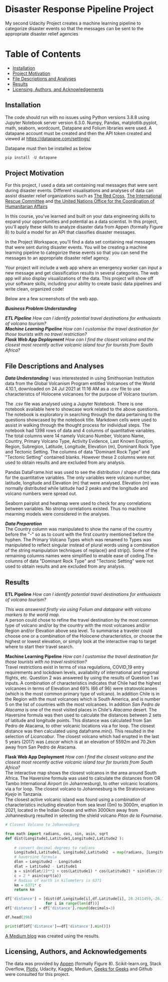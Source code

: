 # Disaster Response Pipeline Project
My second Udacity Project creates a machine learning pipeline to categorize disaster events so that the messages can be sent to the appropriate disaster relief agencies

# Table of Contents

* [Installation](#Installation)
* [Project Motivation](#Project-Motivation)
* [File Descriptions and Analyses](#File-Descriptions-and-Analyses)
* [Results](#Results)
* [Licensing, Authors, and Acknowledgements](#Licensing,-Authors,-and-Acknowledgements)


## Installation <a name="Installation"></a>
The code should run with no issues using Python versions 3.8.8 using Jupyter Notebook server version 6.3.0.  Numpy, Pandas, matplotlib.pyplot, math, seaborn, wordcount, Datapane and Folium libraries were used.  A datapane account must be created and then the API token created and viewed at https://datapane.com/settings/  

Datapane must then be installed as below

```python
pip install -U datapane
```

## Project Motivation <a name="Project-Motivation"></a>
For this project, I used a data set containing real messages that were sent during disaster events.    Different visualisations and analyses of data can assist disaster relief organizations such as [The Red Cross](https://www.redcross.org/about-us/our-work/international-services/international-disasters-and-crises.html), [The International Rescue Committee](https://www.rescue.org/) and [the United Nations Office for the Coordination of Humanitarian Affairs](https://www.unocha.org/)

In this course, you've learned and built on your data engineering skills to expand your opportunities and potential as a data scientist. In this project, you'll apply these skills to analyze disaster data from Appen (formally Figure 8) to build a model for an API that classifies disaster messages.

In the Project Workspace, you'll find a data set containing real messages that were sent during disaster events. You will be creating a machine learning pipeline to categorize these events so that you can send the messages to an appropriate disaster relief agency.

Your project will include a web app where an emergency worker can input a new message and get classification results in several categories. The web app will also display visualizations of the data. This project will show off your software skills, including your ability to create basic data pipelines and write clean, organized code!

Below are a few screenshots of the web app.

**_Business Problem Understanding_**
 
**_ETL Pipeline_** *How can I identify potential travel destinations for enthusiasts of volcano tourism?*  
**_Machine Learning Pipeline_** *How can I customise the travel destination for those tourists with no travel restriction?*  
**_Flask Web App Deployment_** *How can I find the closest volcano and the closest most recently active volcanic island tour for tourists from South Africa?*  



## File Descriptions and Analyses <a name="File-Descriptions-and-Analyses"></a>
**_Data Understanding_**
I was interestested in using Smithsonian Institution data from the Global Volcanism Program entitled Volcanoes of the World 4.10.1, downloaded on 24 Jul 2021 at 11:16 AM	as a .csv file to use characteristcs of Holocene volcanoes for the purpose of Volcano tourism. 

The .csv file was analysed using a Jupyter Notebook.  There is one notebook available here to showcase work related to the above questions. The notebook is exploratory in searching through the data pertaining to the questions showcased by the notebook title. Markdown cells were used to assist in walking through the thought process for individual steps.  The notebook had 1398 rows of data and 4 columns of quantitative variables.  The total columns were 14 namely Volcano Number,	Volcano Name,	Country,	Primary Volcano Type,	Activity Evidence,	Last Known Eruption,	Region,	Subregion,	Latitude,	Longitude, 	Elevation (m),	Dominant Rock Type and	Tectonic Setting.   The columns of data "Dominant Rock Type" and "Tectonic Setting" contained blanks.  However these 2 columns were not used to obtain results and are excluded from any analysis.  

Pandas DataFrame.hist was used to see the distribution / shape of the data for the quantitative variables.  The only variables were volcano number, latitude, longitude and Elevation (m) that were analysed.  Elevation (m) was normally distributed while latitude had 2 peaks and the longitude and volcano numbers were spread out.

Seaborn pairplot and heatmap were used to check for any correlations between variables.  No strong correlations existed.  Thus no machine mearning models were considered in the analyses.  

**_Data Preparation_**  
The Country column was manipulated to show the name of the country before the "-" so as to count with the first country mentioned before the hyphen.
The Primary Volcano Types which was renamed to Types was manipulated to reflect singular instead of plural words using a combination of the string manipulation techniques of replace() and strip().  Some of the remaining columns names were simplified to enable ease of coding.The columns of data "Dominant Rock Type" and "Tectonic Setting" were not used to obtain results and are excluded from any analysis.


## Results <a name="Results"></a>

**ETL Pipeline** *How can I identify potential travel destinations for enthusiasts of volcano tourism?*  

*This was answered firstly via using Folium and datapane with volcano markers to the world map.*  
A person could chose to refine the travel destination by the most common type of volcano and/or by the country with the most volcanoes and/or Region and/or Elevation above sea level.  To summarise a traveler could choose one or a combination of the Holocene characteristics, or choose the highest or lowest elevation, or simply look at the interactive map to target where to start their travel search.  

**Machine Learning Pipeline** *How can I customise the travel destination for those tourists with no travel restriction?*  
Travel restrictions exist in terms of visa regulations, COVID_19 entry requirements and lockdown levels, availability of international and regional flights, etc. Question 2 was answered by using the results of Question 1 as inputs. A combination of characteristics indicates that Chile had the highest volcanoes in terms of Elevation and 69% (66 of 96) were stratovolcanoes (which is the most common primary type of volcano). In addition Chile is in the Region with the must volcanoes which is South America, and is number 5 on the list of countries with the most volcanoes. In addition *San Pedro de Atacama* is one of the most visited places in Chile's *Atacama* desert.
The Haversine formula was then used to calculate the distances between 2 sets of latitude and longitude points. This distance was calculated from San Pedro de Atacama, to other volcanic locations via a for loop. The closest distance was then calculated using dataframe.min(). This resulted in the selection of *Licancabur*. The closest volcano which had erupted in the last 5 years (2017) was *Lascar* which is at an elevation of 5592m and 70.2km away from San Pedro de Atacama.

**Flask Web App Deployment** *How can I find the closest volcano and the closest most recently active volcanic island tour for tourists from South Africa?*  
The interactive map shows the closest volcanos in the area around South Africa. The Haversine formula was used to calculate the distances from OR Tambo International Airport (in Johannesburg), to other volcanic locations via a for loop. The closest volcano to Johannesburg is the Stratovolcano *Kyejo* in Tanzania.  
The closest active volcanic island was found using a combination of characteristics including elevation from sea level (0m) to 3000m, eruption in 2021, located in the Indian Ocean and within 3000km away from Johannesburg resulted in selecting the shield volcano *Piton de la Fournaise*.

```python
# Closest Volcano to Johannesburg

from math import radians, cos, sin, asin, sqrt
def dist(Longitude1,Latitude1,Longitude2,Latitude2 ):
   
    # convert decimal degrees to radians 
    Longitude1,Latitude1, Longitude2,Latitude2  = map(radians, [Longitude1, Latitude1,Longitude2,Latitude2])
    # haversine formula 
    dlon = Longitude2 - Longitude1  
    dlat = Latitude2 - Latitude1 
    a = sin(dlat/2)**2 + cos(Latitude1) * cos(Latitude2) * sin(dlon/2)**2
    c = 2 * asin(sqrt(a)) 
    # Radius of earth in kilometers is 6371
    km = 6371* c
    return km

df['distance'] = [dist(df.Longitude[i],df.Latitude[i], 28.2411459,-26.1366728) 
                  for i in range(len(df))]
df['distance'] = df['distance'].round(decimals=3)

df.head(296)

print(df[df['distance']==df['distance'].min()])
```  


[A Medium blog](https://medium.com/@nirvannsramp/intrepid-explosive-voyages-77f23e47e24e?source=friends_link&sk=b97c94187c9f435b0b955aa12acc408d) was created using the results. 

## Licensing, Authors, and Acknowledgements<a name="Licensing,-Authors,-and-Acknowledgements"></a>
The data was provided by [Appen](https://appen.com/) (formally Figure 8). Scikit-learn.org, Stack Overflow, [Plotly](https://plotly.com/graphing-libraries/), Udacity, Kaggle, Medium, [Geeks for Geeks](https://www.geeksforgeeks.org/) and Github were consulted for this project.  

